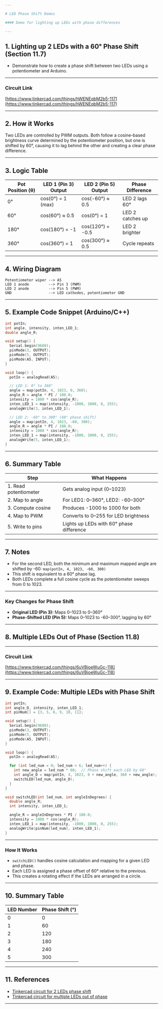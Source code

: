 ```yaml
---

# LED Phase Shift Demos

#### Demo for lighting up LEDs with phase differences

---
```


## 1. Lighting up 2 LEDs with a 60° Phase Shift (Section 11.7)

- Demonstrate how to create a phase shift between two LEDs using a potentiometer and Arduino.

---

### Circuit Link

[https://www.tinkercad.com/things/hWENEqbM2b5-117](https://www.tinkercad.com/things/hWENEqbM2b5-117)

---

## 2. How it Works

Two LEDs are controlled by PWM outputs. Both follow a cosine-based brightness curve determined by the potentiometer position, but one is shifted by 60°, causing it to lag behind the other and creating a clear phase difference.

---

## 3. Logic Table

| Pot Position (θ) | LED 1 (Pin 3) Output | LED 2 (Pin 5) Output | Phase Difference |
|------------------|----------------------|----------------------|------------------|
| 0°               | cos(0°) = 1 (max)    | cos(-60°) ≈ 0.5      | LED 2 lags 60°   |
| 60°              | cos(60°) ≈ 0.5       | cos(0°) = 1          | LED 2 catches up |
| 180°             | cos(180°) = -1       | cos(120°) = -0.5     | LED 2 brighter   |
| 360°             | cos(360°) = 1        | cos(300°) ≈ 0.5      | Cycle repeats    |

---

## 4. Wiring Diagram

```plaintext
Potentiometer wiper --> A5
LED 1 anode         --> Pin 3 (PWM)
LED 2 anode         --> Pin 5 (PWM)
GND                 --> LED cathodes, potentiometer GND
```

---

## 5. Example Code Snippet (Arduino/C++)

```cpp
int potIn;
int angle, intensity, inten_LED_1;
double angle_R;

void setup() {
  Serial.begin(9600);
  pinMode(3, OUTPUT);
  pinMode(5, OUTPUT);
  pinMode(A5, INPUT);
}

void loop() {
  potIn = analogRead(A5);

  // LED 1: 0° to 360°
  angle = map(potIn, 4, 1023, 0, 360);
  angle_R = angle * PI / 180.0;
  intensity = 1000 * cos(angle_R);
  inten_LED_1 = map(intensity, -1000, 1000, 0, 255);
  analogWrite(3, inten_LED_1);

  // LED 2: -60° to 300° (60° phase shift)
  angle = map(potIn, 4, 1023, -60, 300);
  angle_R = angle * PI / 180.0;
  intensity = 1000 * cos(angle_R);
  inten_LED_1 = map(intensity, -1000, 1000, 0, 255);
  analogWrite(5, inten_LED_1);
}
```

---

## 6. Summary Table

| Step                 | What Happens                             |
|----------------------|-----------------------------------------|
| 1. Read potentiometer| Gets analog input (0–1023)              |
| 2. Map to angle      | For LED1: 0–360°, LED2: -60–300°        |
| 3. Compute cosine    | Produces -1000 to 1000 for both         |
| 4. Map to PWM        | Converts to 0–255 for LED brightness    |
| 5. Write to pins     | Lights up LEDs with 60° phase difference|


---

## 7. Notes

- For the second LED, both the minimum and maximum mapped angle are shifted by -60: `map(potIn, 4, 1023, -60, 300)`
- This shift is equivalent to a 60° phase lag.
- Both LEDs complete a full cosine cycle as the potentiometer sweeps from 0 to 1023.

---

### Key Changes for Phase Shift

- **Original LED (Pin 3):** Maps 0–1023 to 0–360°
- **Phase-Shifted LED (Pin 5):** Maps 0–1023 to -60–300°, lagging by 60°

---

## 8. Multiple LEDs Out of Phase (Section 11.8)

---

### Circuit Link

[https://www.tinkercad.com/things/6uVBjoeWuGc-118](https://www.tinkercad.com/things/6uVBjoeWuGc-118)

---

## 9. Example Code: Multiple LEDs with Phase Shift

```cpp
int potIn;
int angle_D, intensity, inten_LED_1;
int pinNum[] = {3, 5, 6, 9, 10, 11};

void setup() {
  Serial.begin(9600);
  pinMode(3, OUTPUT);
  pinMode(5, OUTPUT);
  pinMode(A5, INPUT);
}

void loop() {
  potIn = analogRead(A5);

  for (int led_num = 0; led_num < 6; led_num++) {
    int new_angle = led_num * 60;  // Phase shift each LED by 60°
    int angle_D = map(potIn, 4, 1023, 0 + new_angle, 360 + new_angle);
    switchLED(led_num, angle_D);
  }
}

void switchLED(int led_num, int angleInDegrees) {
  double angle_R;
  int intensity, inten_LED_1;

  angle_R = angleInDegrees * PI / 180.0;
  intensity = 1000 * cos(angle_R);
  inten_LED_1 = map(intensity, -1000, 1000, 0, 255);
  analogWrite(pinNum[led_num], inten_LED_1);
}
```

---

### How It Works

- `switchLED()` handles cosine calculation and mapping for a given LED and phase.
- Each LED is assigned a phase offset of 60° relative to the previous.
- This creates a rotating effect if the LEDs are arranged in a circle.

---

## 10. Summary Table

| LED Number | Phase Shift (°) |
|------------|-----------------|
| 0          | 0               |
| 1          | 60              |
| 2          | 120             |
| 3          | 180             |
| 4          | 240             |
| 5          | 300             |

---

## 11. References

- [Tinkercad circuit for 2 LEDs phase shift](https://www.tinkercad.com/things/hWENEqbM2b5-117)
- [Tinkercad circuit for multiple LEDs out of phase](https://www.tinkercad.com/things/6uVBjoeWuGc-118)

---
